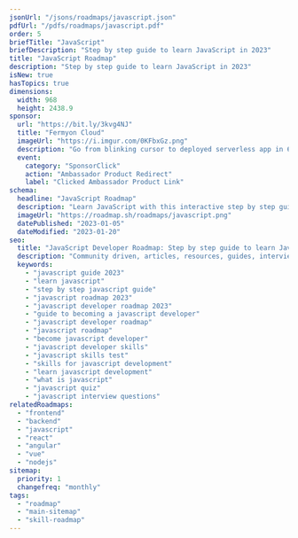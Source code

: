 ```yaml
---
jsonUrl: "/jsons/roadmaps/javascript.json"
pdfUrl: "/pdfs/roadmaps/javascript.pdf"
order: 5
briefTitle: "JavaScript"
briefDescription: "Step by step guide to learn JavaScript in 2023"
title: "JavaScript Roadmap"
description: "Step by step guide to learn JavaScript in 2023"
isNew: true
hasTopics: true
dimensions:
  width: 968
  height: 2438.9
sponsor:
  url: "https://bit.ly/3kvg4NJ"
  title: "Fermyon Cloud"
  imageUrl: "https://i.imgur.com/0KFbxGz.png"
  description: "Go from blinking cursor to deployed serverless app in 66 seconds with Fermyon Cloud."
  event:
    category: "SponsorClick"
    action: "Ambassador Product Redirect"
    label: "Clicked Ambassador Product Link"
schema:
  headline: "JavaScript Roadmap"
  description: "Learn JavaScript with this interactive step by step guide in 2023. We also have resources and short descriptions attached to the roadmap items so you can get everything you want to learn in one place."
  imageUrl: "https://roadmap.sh/roadmaps/javascript.png"
  datePublished: "2023-01-05"
  dateModified: "2023-01-20"
seo:
  title: "JavaScript Developer Roadmap: Step by step guide to learn JavaScript"
  description: "Community driven, articles, resources, guides, interview questions, quizzes for javascript development. Learn to become a modern JavaScript developer by following the steps, skills, resources and guides listed in this roadmap."
  keywords:
    - "javascript guide 2023"
    - "learn javascript"
    - "step by step javascript guide"
    - "javascript roadmap 2023"
    - "javascript developer roadmap 2023"
    - "guide to becoming a javascript developer"
    - "javascript developer roadmap"
    - "javascript roadmap"
    - "become javascript developer"
    - "javascript developer skills"
    - "javascript skills test"
    - "skills for javascript development"
    - "learn javascript development"
    - "what is javascript"
    - "javascript quiz"
    - "javascript interview questions"
relatedRoadmaps:
  - "frontend"
  - "backend"
  - "javascript"
  - "react"
  - "angular"
  - "vue"
  - "nodejs"
sitemap:
  priority: 1
  changefreq: "monthly"
tags:
  - "roadmap"
  - "main-sitemap"
  - "skill-roadmap"
---
```


